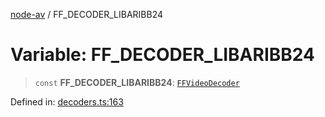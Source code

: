 [node-av](../globals.md) / FF\_DECODER\_LIBARIBB24

# Variable: FF\_DECODER\_LIBARIBB24

> `const` **FF\_DECODER\_LIBARIBB24**: [`FFVideoDecoder`](../type-aliases/FFVideoDecoder.md)

Defined in: [decoders.ts:163](https://github.com/seydx/av/blob/f8631fc881b394300b1479f511d55cf1c370a87f/src/constants/decoders.ts#L163)
